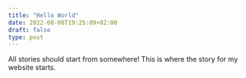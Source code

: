 ```yaml
---
title: "Hello World"
date: 2022-08-08T19:25:09+02:00
draft: false
type: post
---
```


All stories should start from somewhere! This is where the story for my website starts. 
